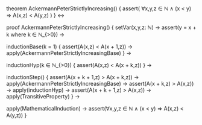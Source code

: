theorem AckermannPeterStrictlyIncreasing() {
  assert(
    ∀x,y,z ∈ ℕ ∧ (x < y) ⇒ A(x,z) < A(y,z)
  )
} ↔

proof AckermannPeterStrictlyIncreasing() {
  setVar(x,y,z: ℕ) →
  assert(y = x + k where k ∈ ℕ_{>0}) →
  
  inductionBase(k = 1) {
    assert(A(x,z) < A(x + 1,z)) →
    apply(AckermannPeterStrictlyIncreasingBase)
  } →

  inductionHyp(k ∈ ℕ_{>0}) {
    assert(A(x,z) < A(x + k,z))
  } →

  inductionStep() {
    assert(A(x + k + 1,z) > A(x + k,z)) →
    apply(AckermannPeterStrictlyIncreasingBase) →
    assert(A(x + k,z) > A(x,z)) →
    apply(inductionHyp) →
    assert(A(x + k + 1,z) > A(x,z)) →
    apply(TransitiveProperty)
  } →

  apply(MathematicalInduction) →
  assert(∀x,y,z ∈ ℕ ∧ (x < y) ⇒ A(x,z) < A(y,z))
}
